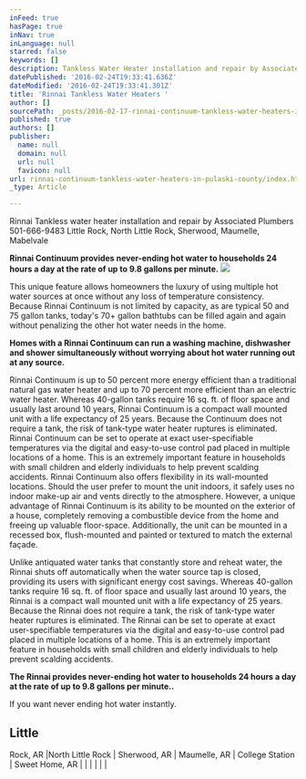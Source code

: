 ```yaml
---
inFeed: true
hasPage: true
inNav: true
inLanguage: null
starred: false
keywords: []
description: Tankless Water Heater installation and repair by Associated Plumbers 501-666-9483 in  Little Rock North Little Rock Sherwood Maumelle Mabelvale
datePublished: '2016-02-24T19:33:41.636Z'
dateModified: '2016-02-24T19:33:41.301Z'
title: 'Rinnai Tankless Water Heaters '
author: []
sourcePath: _posts/2016-02-17-rinnai-continuum-tankless-water-heaters-in-pulaski-county.md
published: true
authors: []
publisher:
  name: null
  domain: null
  url: null
  favicon: null
url: rinnai-continuum-tankless-water-heaters-in-pulaski-county/index.html
_type: Article

---
```

Rinnai Tankless water heater installation and repair by Associated Plumbers 501-666-9483 Little Rock, North Little Rock, Sherwood, Maumelle, Mabelvale

**Rinnai
Continuum provides never-ending hot water to households 24 hours a
day at the rate of up to 9.8 gallons per minute.**
![](https://the-grid-user-content.s3-us-west-2.amazonaws.com/97fb3e99-dcf2-4473-a5b3-61296902eebc.jpg)

This unique feature allows homeowners the luxury of using multiple
hot water sources at once without any loss of temperature
consistency. Because Rinnai Continuum is not limited by capacity, as
are typical 50 and 75 gallon tanks, today's 70+ gallon bathtubs can
be filled again and again without penalizing the other hot water
needs in the home. 

**Homes
with a Rinnai Continuum can run a washing machine, dishwasher and
shower simultaneously without worrying about hot water running out at
any source.**

Rinnai
Continuum is up to 50 percent more energy efficient than a
traditional natural gas water heater and
up to 70 percent more efficient than an electric water heater.
Whereas 40-gallon tanks require 16 sq. ft. of floor space and usually
last around 10 years, Rinnai Continuum is a compact wall mounted unit
with a life expectancy of 25 years. Because the Continuum does not
require a tank, the risk of tank-type water heater ruptures is
eliminated. Rinnai Continuum can be set to operate at exact
user-specifiable temperatures via the digital and easy-to-use control
pad placed in multiple locations of a home. This is an extremely
important feature in households with small children and elderly
individuals to help prevent scalding accidents. Rinnai Continuum also
offers flexibility in its wall-mounted locations. Should the user
prefer to mount the unit indoors, it safely uses no indoor make-up
air and vents directly to the atmosphere. However, a unique advantage
of Rinnai Continuum is its ability to be mounted on the exterior of a
house, completely removing a combustible device from the home and
freeing up valuable floor-space. Additionally, the unit can be
mounted in a recessed box, flush-mounted and painted or textured to
match the external façade.

Unlike
antiquated water tanks that constantly store and reheat water, the
Rinnai shuts off automatically when the water source tap is closed,
providing its users with significant energy cost savings. Whereas
40-gallon tanks require 16 sq. ft. of floor space and usually last
around 10 years, the Rinnai is a compact wall mounted unit with a
life expectancy of 25 years. Because the Rinnai does not require a
tank, the risk of tank-type water heater ruptures is eliminated. The
Rinnai can be set to operate at exact user-specifiable temperatures
via the digital and easy-to-use control pad placed in multiple
locations of a home. This is an extremely important feature in
households with small children and elderly individuals to help
prevent scalding accidents. 

**The
Rinnai provides never-ending hot water to households 24 hours a day
at the rate of up to 9.8 gallons per minute..**

If you want never ending hot water instantly.

## Little
Rock, AR |North
Little Rock | Sherwood,
AR | Maumelle,
AR | College
Station | Sweet
Home, AR | | | | | |